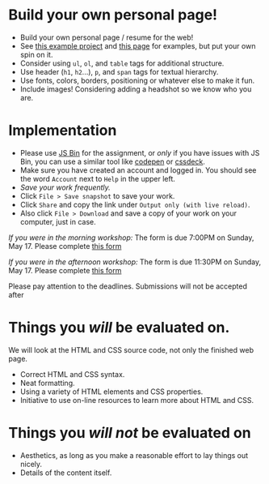 Build your own personal page!
=
- Build your own personal page / resume for the web!
- See [this example project](ada) and [this page](http://cs.nyu.edu/web/People/phdstudents.html) for examples, but put your own spin on it.
- Consider using `ul`, `ol`, and `table` tags for additional structure.
- Use header (`h1`, `h2`...), `p`, and `span` tags for textual hierarchy.
- Use fonts, colors, borders, positioning or whatever else to make it fun.
- Include images!  Considering adding a headshot so we know who you are.

Implementation
=
- Please use [JS Bin](http://jsbin.indetermi.net:3000/?html,output) for the assignment, or _only_ if you have issues with JS Bin, you can use a similar tool like [codepen](http://codepen.io) or [cssdeck](http://cssdeck.com).
- Make sure you have created an account and logged in.  You should see the word `Account` next to `Help` in the upper left.
- _Save your work frequently._
- Click `File > Save snapshot` to save your work.
- Click `Share` and copy the link under `Output only (with live reload)`.
- Also click `File > Download` and save a copy of your work on your computer, just in case.

_If you were in the morning workshop:_ 
The form is due 7:00PM on Sunday, May 17. Please complete [this form](https://c4qnyc.wufoo.com/forms/m1udli9s1vp3bvm/)

_If you were in the afternoon workshop:_ 
The form is due 11:30PM on Sunday, May 17. Please complete [this form](https://c4qnyc.wufoo.com/forms/m1udli9s1vp3bvm/)

Please pay attention to the deadlines.  Submissions will not be accepted after 

Things you *will* be evaluated on.
=
We will look at the HTML and CSS source code, not only the finished web page.
- Correct HTML and CSS syntax.
- Neat formatting.
- Using a variety of HTML elements and CSS properties.
- Initiative to use on-line resources to learn more about HTML and CSS.

Things you *will not* be evaluated on
=
- Aesthetics, as long as you make a reasonable effort to lay things out nicely.
- Details of the content itself.
